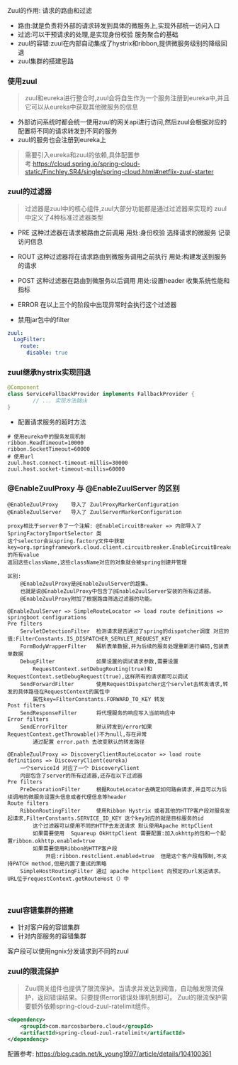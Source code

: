 Zuul的作用: 请求的路由和过滤

+ 路由:就是负责将外部的请求转发到具体的微服务上,实现外部统一访问入口
+ 过滤:可以干预请求的处理,是实现身份校验 服务聚合的基础
+ zuul的容错:zuul在内部自动集成了hystrix和ribbon,提供微服务级别的降级回退
+ zuul集群的搭建思路

### 使用zuul

> zuul和eureka进行整合时,zuul会将自生作为一个服务注册到eureka中,并且它可以从eureka中获取其他微服务的信息

+ 外部访问系统时都会统一使用zuul的网关api进行访问,然后zuul会根据对应的配置将不同的请求转发到不同的服务
+ zuul的服务也会注册到eureka上

> 需要引入eureka和zuul的依赖,具体配置参考:https://cloud.spring.io/spring-cloud-static/Finchley.SR4/single/spring-cloud.html#netflix-zuul-starter

### zuul的过滤器

> 过滤器是zuul中的核心组件,zuul大部分功能都是通过过滤器来实现的 zuul中定义了4种标准过滤器类型

+ PRE 这种过滤器在请求被路由之前调用 用处:身份校验 选择请求的微服务 记录访问信息
+ ROUT 这种过滤器将在请求路由到微服务调用之前执行 用处:构建发送到服务的请求
+ POST 这种过滤器在路由到微服务以后调用 用处:设置header 收集系统性能和指标
+ ERROR 在以上三个的阶段中出现异常时会执行这个过滤器

+ 禁用jar包中的filter
```yml
zuul:
  LogFilter: 
    route: 
      disable: true
```

### zuul继承hystrix实现回退

```java
@Component
class ServiceFallbackProvider implements FallbackProvider {
        // ... 实现方法就ok
}
```
+ 配置请求服务的超时方法
```properties
# 使用eureka中的服务发现机制
ribbon.ReadTimeout=10000
ribbon.SocketTimeout=60000
# 使用url
zuul.host.connect-timeout-millis=30000
zuul.host.socket-timeout-millis=60000
```

### @EnableZuulProxy 与 @EnableZuulServer 的区别

```text
@EnableZuulProxy    导入了 ZuulProxyMarkerConfiguration 
@EnableZuulServer   导入了 ZuulServerMarkerConfiguration

proxy相比于server多了一个注解: @EnableCircuitBreaker => 内部导入了 SpringFactoryImportSelector 类
这个selector会从spring.factory文件中获取key=org.springframework.cloud.client.circuitbreaker.EnableCircuitBreaker 的所有value
返回这些className,这些className对应的对象就会被spring创建并管理

区别:
    @EnableZuulProxy是@EnableZuulServer的超集。
    也就是说@EnableZuulProxy中包含了@EnableZuulServer安装的所有过滤器。
    @EnableZuulProxy附加了根据路由筛选过滤器的功能。

@EnableZuulServer => SimpleRouteLocator => load route definitions => springboot configurations
Pre filters
    ServletDetectionFilter  检测请求是否通过了spring的dispatcher调度 对应的值:FilterConstants.IS_DISPATCHER_SERVLET_REQUEST_KEY
    FormBodyWrapperFilter   解析表单数据,并为后续的服务处理重新进行编码,包装表单数据
    DebugFilter             如果设置的调试请求参数,需要设置
        RequestContext.setDebugRouting(true)和RequestContext.setDebugRequest(true),这样所有的请求都可以调试
    SendForwardFilter       使用RequestDispatcher这个servlet去转发请求,转发的具体路径在RequestContext的属性中
        属性key=FilterConstants.FORWARD_TO_KEY 转发
Post filters    
    SendResponseFilter      将代理服务的响应写入当前响应中
Error filters
    SendErrorFilter         默认转发到/error如果RequestContext.getThrowable()不为null,存在异常
        通过配置 error.path 去改变默认的转发路径

@EnableZuulProxy => DiscoveryClientRouteLocator => load route definitions => DiscoveryClient(eureka)
    一个serviceId 对应了一个 DiscoveryClient 
    内部包含了server的所有过滤器,还存在以下过滤器
Pre filters
    PreDecorationFilter     根据RouteLocator去确定如何路由请求,并且可以为后续调用的微服务设置头信息或者代理信息等header
Route filters
    RibbonRoutingFilter     使用Ribbon Hystrix 或者其他的HTTP客户段对服务发起请求,FilterConstants.SERVICE_ID_KEY 这个key对应的就是目标服务的id
        这个过滤器可以使用不同的HTTP去发送请求 默认使用Apache HttpClient
        如果需要使用  Squareup OkHttpClient 需要配置:加入okhttp的包和一个配置ribbon.okhttp.enabled=true
        如果需要使用Ribbon的HTTP客户段
            开启:ribbon.restclient.enabled=true  但是这个客户段有限制,不支持PATCH method,但是内置了重试的策略
    SimpleHostRoutingFilter 通过 apache httpclient 向预定的url发送请求。URL位于requestContext.getRouteHost（）中
    
    
```

### zuul容错集群的搭建

+ 针对客户段的容错集群
+ 针对内部服务的容错集群

客户段可以使用ngnix分发请求到不同的zuul

### zuul的限流保护

> Zuul网关组件也提供了限流保护。当请求并发达到阀值，自动触发限流保护，返回错误结果。只要提供error错误处理机制即可。
  Zuul的限流保护需要额外依赖spring-cloud-zuul-ratelimit组件。

```xml
<dependency>
    <groupId>com.marcosbarbero.cloud</groupId>
    <artifactId>spring-cloud-zuul-ratelimit</artifactId>
</dependency>
```
配置参考: https://blog.csdn.net/k_young1997/article/details/104100361 